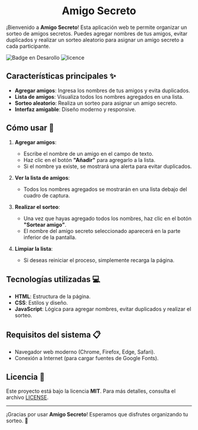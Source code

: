 <h1 align="center">  Amigo Secreto </h1>

¡Bienvenido a **Amigo Secreto**! Esta aplicación web te permite organizar un sorteo de amigos secretos. Puedes agregar nombres de tus amigos, evitar duplicados y realizar un sorteo aleatorio para asignar un amigo secreto a cada participante.
  
   ![Badge en Desarollo](https://img.shields.io/badge/STATUS-TERMINADO-green) ![licence](https://img.shields.io/badge/licence-MIT-red?style=flat)
## Características principales ✨

- **Agregar amigos**: Ingresa los nombres de tus amigos y evita duplicados.
- **Lista de amigos**: Visualiza todos los nombres agregados en una lista.
- **Sorteo aleatorio**: Realiza un sorteo para asignar un amigo secreto.
- **Interfaz amigable**: Diseño moderno y responsive.

## Cómo usar 🚀


1. **Agregar amigos**:
   - Escribe el nombre de un amigo en el campo de texto.
   - Haz clic en el botón **"Añadir"** para agregarlo a la lista.
   - Si el nombre ya existe, se mostrará una alerta para evitar duplicados.

2. **Ver la lista de amigos**:
   - Todos los nombres agregados se mostrarán en una lista debajo del cuadro de captura.

3. **Realizar el sorteo**:
   - Una vez que hayas agregado todos los nombres, haz clic en el botón **"Sortear amigo"**.
   - El nombre del amigo secreto seleccionado aparecerá en la parte inferior de la pantalla.

4. **Limpiar la lista**:
   - Si deseas reiniciar el proceso, simplemente recarga la página.

## Tecnologías utilizadas 💻

- **HTML**: Estructura de la página.
- **CSS**: Estilos y diseño.
- **JavaScript**: Lógica para agregar nombres, evitar duplicados y realizar el sorteo.

## Requisitos del sistema 📋

- Navegador web moderno (Chrome, Firefox, Edge, Safari).
- Conexión a Internet (para cargar fuentes de Google Fonts).

## Licencia 📄

Este proyecto está bajo la licencia **MIT**. Para más detalles, consulta el archivo [LICENSE](LICENSE).

---

¡Gracias por usar **Amigo Secreto**! Esperamos que disfrutes organizando tu sorteo. 🎉
